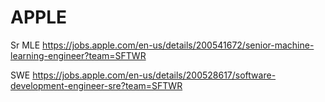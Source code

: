 # APPLE

Sr MLE
https://jobs.apple.com/en-us/details/200541672/senior-machine-learning-engineer?team=SFTWR

SWE
https://jobs.apple.com/en-us/details/200528617/software-development-engineer-sre?team=SFTWR
